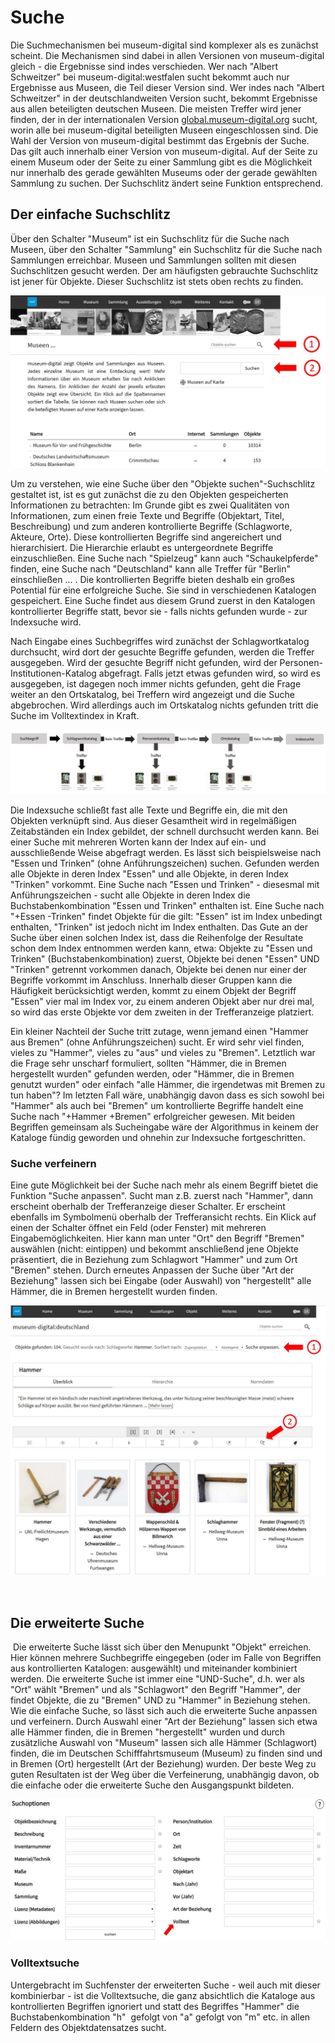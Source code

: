 Suche
=====

Die Suchmechanismen bei museum-digital sind komplexer als es zunächst
scheint. Die Mechanismen sind dabei in allen Versionen von
museum-digital gleich - die Ergebnisse sind indes verschieden. Wer nach
\"Albert Schweitzer\" bei museum-digital:westfalen sucht bekommt auch
nur Ergebnisse aus Museen, die Teil dieser Version sind. Wer indes nach
\"Albert Schweitzer\" in der deutschlandweiten Version sucht, bekommt
Ergebnisse aus allen beteiligten deutschen Museen. Die meisten Treffer
wird jener finden, der in der internationalen Version
[global.museum-digital.org](https://global.museum-digital.org/) sucht,
worin alle bei museum-digital beteiligten Museen eingeschlossen sind.
Die Wahl der Version von museum-digital bestimmt das Ergebnis der Suche.
Das gilt auch innerhalb einer Version von museum-digital. Auf der Seite
zu einem Museum oder der Seite zu einer Sammlung gibt es die Möglichkeit
nur innerhalb des gerade gewählten Museums oder der gerade gewählten
Sammlung zu suchen. Der Suchschlitz ändert seine Funktion entsprechend.

Der einfache Suchschlitz
------------------------

Über den Schalter \"Museum\" ist ein Suchschlitz für die Suche nach
Museen, über den Schalter \"Sammlung\" ein Suchschlitz für die Suche
nach Sammlungen erreichbar. Museen und Sammlungen sollten mit diesen
Suchschlitzen gesucht werden. Der am häufigsten gebrauchte Suchschlitz
ist jener für Objekte. Dieser Suchschlitz ist stets oben rechts zu
finden.

![](../assets/frontend/search/searches.jpg)

Um zu verstehen, wie eine Suche über den \"Objekte suchen\"-Suchschlitz
gestaltet ist, ist es gut zunächst die zu den Objekten gespeicherten
Informationen zu betrachten: Im Grunde gibt es zwei Qualitäten von
Informationen, zum einen freie Texte und Begriffe (Objektart, Titel,
Beschreibung) und zum anderen kontrollierte Begriffe (Schlagworte,
Akteure, Orte). Diese kontrollierten Begriffe sind angereichert und
hierarchisiert. Die Hierarchie erlaubt es untergeordnete Begriffe
einzuschließen. Eine Suche nach \"Spielzeug\" kann auch
\"Schaukelpferde\" finden, eine Suche nach \"Deutschland\" kann alle
Treffer für \"Berlin\" einschließen \... . Die kontrollierten Begriffe
bieten deshalb ein großes Potential für eine erfolgreiche Suche. Sie
sind in verschiedenen Katalogen gespeichert. Eine Suche findet aus
diesem Grund zuerst in den Katalogen kontrollierter Begriffe statt,
bevor sie - falls nichts gefunden wurde - zur Indexsuche wird.

Nach Eingabe eines Suchbegriffes wird zunächst der Schlagwortkatalog
durchsucht, wird dort der gesuchte Begriffe gefunden, werden die Treffer
ausgegeben. Wird der gesuchte Begriff nicht gefunden, wird der
Personen-Institutionen-Katalog abgefragt. Falls jetzt etwas gefunden
wird, so wird es ausgegeben, ist dagegen noch immer nichts gefunden,
geht die Frage weiter an den Ortskatalog, bei Treffern wird angezeigt
und die Suche abgebrochen. Wird allerdings auch im Ortskatalog nichts
gefunden tritt die Suche im Volltextindex in Kraft.

![](../assets/frontend/search/suchweg.JPG)

Die Indexsuche schließt fast alle Texte und Begriffe ein, die mit den
Objekten verknüpft sind. Aus dieser Gesamtheit wird in regelmäßigen
Zeitabständen ein Index gebildet, der schnell durchsucht werden kann.
Bei einer Suche mit mehreren Worten kann der Index auf ein- und
ausschließende Weise abgefragt werden. Es lässt sich beispielsweise nach
\"Essen und Trinken\" (ohne Anführungszeichen) suchen. Gefunden werden
alle Objekte in deren Index \"Essen\" und alle Objekte, in deren Index
\"Trinken\" vorkommt. Eine Suche nach \"Essen und Trinken\" - diesesmal
mit Anführungszeichen - sucht alle Objekte in deren Index die
Buchstabenkombination \"Essen und Trinken\" enthalten ist. Eine Suche
nach \"+Essen -Trinken\" findet Objekte für die gilt: \"Essen\" ist im
Index unbedingt enthalten, \"Trinken\" ist jedoch nicht im Index
enthalten. Das Gute an der Suche über einen solchen Index ist, dass die
Reihenfolge der Resultate schon dem Index entnommen werden kann, etwa:
Objekte zu \"Essen und Trinken\" (Buchstabenkombination) zuerst, Objekte
bei denen \"Essen\" UND \"Trinken\" getrennt vorkommen danach, Objekte
bei denen nur einer der Begriffe vorkommt im Anschluss. Innerhalb dieser
Gruppen kann die Häufigkeit berücksichtigt werden, kommt zu einem Objekt
der Begriff \"Essen\" vier mal im Index vor, zu einem anderen Objekt
aber nur drei mal, so wird das erste Objekte vor dem zweiten in der
Trefferanzeige platziert.

Ein kleiner Nachteil der Suche tritt zutage, wenn jemand einen \"Hammer
aus Bremen\" (ohne Anführungszeichen) sucht. Er wird sehr viel finden,
vieles zu \"Hammer\", vieles zu \"aus\" und vieles zu \"Bremen\".
Letztlich war die Frage sehr unscharf formuliert, sollten \"Hämmer, die
in Bremen hergestellt wurden\" gefunden werden, oder \"Hämmer, die in
Bremen genutzt wurden\" oder einfach \"alle Hämmer, die irgendetwas mit
Bremen zu tun haben\"? Im letzten Fall wäre, unabhängig davon dass es
sich sowohl bei \"Hammer\" als auch bei \"Bremen\" um kontrollierte
Begriffe handelt eine Suche nach \"+Hammer +Bremen\" erfolgreicher
gewesen. Mit beiden Begriffen gemeinsam als Sucheingabe wäre der
Algorithmus in keinem der Kataloge fündig geworden und ohnehin zur
Indexsuche fortgeschritten.

### Suche verfeinern

Eine gute Möglichkeit bei der Suche nach mehr als einem Begriff bietet
die Funktion \"Suche anpassen\". Sucht man z.B. zuerst nach \"Hammer\",
dann erscheint oberhalb der Trefferanzeige dieser Schalter. Er erscheint
ebenfalls im Symbolmenü oberhalb der Trefferansicht rechts. Ein Klick
auf einen der Schalter öffnet ein Feld (oder Fenster) mit mehreren
Eingabemöglichkeiten. Hier kann man unter \"Ort\" den Begriff \"Bremen\"
auswählen (nicht: eintippen) und bekommt anschließend jene Objekte
präsentiert, die in Beziehung zum Schlagwort \"Hammer\" und zum Ort
\"Bremen\" stehen. Durch erneutes Anpassen der Suche über \"Art der
Beziehung\" lassen sich bei Eingabe (oder Auswahl) von \"hergestellt\"
alle Hämmer, die in Bremen hergestellt wurden finden.

![](../assets/frontend/search/searchrefine.jpg)

 

Die erweiterte Suche
--------------------

 Die erweiterte Suche lässt sich über den Menupunkt \"Objekt\"
erreichen. Hier können mehrere Suchbegriffe eingegeben (oder im Falle
von Begriffen aus kontrollierten Katalogen: ausgewählt) und miteinander
kombiniert werden. Die erweiterte Suche ist immer eine \"UND-Suche\",
d.h. wer als \"Ort\" wählt \"Bremen\" und als \"Schlagwort\" den Begriff
\"Hammer\", der findet Objekte, die zu \"Bremen\" UND zu \"Hammer\" in
Beziehung stehen. Wie die einfache Suche, so lässt sich auch die
erweiterte Suche anpassen und verfeinern. Durch Auswahl einer \"Art der
Beziehung\" lassen sich etwa alle Hämmer finden, die in Bremen
\"hergestellt\" wurden und durch zusätzliche Auswahl von \"Museum\"
lassen sich alle Hämmer (Schlagwort) finden, die im Deutschen
Schifffahrtsmuseum (Museum) zu finden sind und in Bremen (Ort)
hergestellt (Art der Beziehung) wurden. Der beste Weg zu guten
Resultaten ist der Weg über die Verfeinerung, unabhängig davon, ob die
einfache oder die erweiterte Suche den Ausgangspunkt bildeten.

![](../assets/frontend/search/seachfull.jpg)

### Volltextsuche

Untergebracht im Suchfenster der erweiterten Suche - weil auch mit
dieser kombinierbar - ist die Volltextsuche, die ganz absichtlich die
Kataloge aus kontrollierten Begriffen ignoriert und statt des Begriffes
\"Hammer\" die Buchstabenkombination \"h\"  gefolgt von \"a\" gefolgt
von \"m\" etc. in allen Feldern des Objektdatensatzes sucht.
